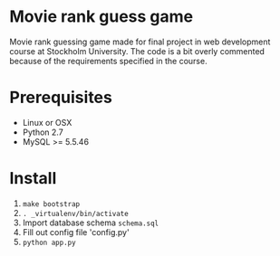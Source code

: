 # Movie rank guess game

Movie rank guessing game made for final project in web development course at Stockholm University. The code is a bit overly commented because of the requirements specified in the course.

# Prerequisites

* Linux or OSX
* Python 2.7
* MySQL >= 5.5.46

# Install

1. `make bootstrap`
2. `. _virtualenv/bin/activate`
3. Import database schema `schema.sql`
4. Fill out config file 'config.py'
4. `python app.py`
